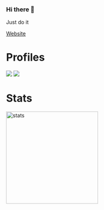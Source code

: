 ### Hi there 👋
Just do it

[Website](https://codsup.tk/)

<p align="center">
  <h1>Profiles</h1>
  <a href="https://discord.com/users/793467584820281346" target"blank_"><img src="https://img.shields.io/badge/Discord%20-7289DA.svg?&style=for-the-badge&logo=discord&logoColor=white"></a>
  <a href="https://github.com/5elenay" target"blank_"><img src="https://img.shields.io/badge/GitHub%20-191717.svg?&style=for-the-badge&logo=github&logoColor=white"></a>
</p>
<p align="center">
  <h1>Stats</h1>
  <img src="https://github-readme-stats.vercel.app/api?username=yunusemretkgz&count_private=false&show_icons=true&theme=dark&hide_border=false" width="%100" height="250px" alt="stats" />
</p>
